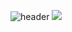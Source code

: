 ![header](https://capsule-render.vercel.app/api?type=waving&color=auto&height=200&section=header&text=Leeyoonha&fontSize=90&animation=fadeIn&fontAlignY=38)
![](./profile-3d-contrib/profile-3d-contrib/profile-gitblock.svg)
